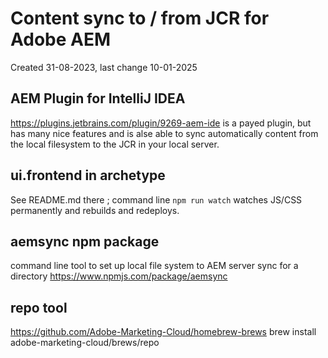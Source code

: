 # Content sync to / from JCR for Adobe AEM

Created 31-08-2023, last change 10-01-2025

## AEM Plugin for IntelliJ IDEA

https://plugins.jetbrains.com/plugin/9269-aem-ide
is a payed plugin, but has many nice features and is alse able to sync automatically content from the local 
filesystem to the JCR in your local server.

## ui.frontend in archetype

See README.md there ; command line `npm run watch` watches JS/CSS permanently and rebuilds and redeploys.

## aemsync npm package

command line tool to set up local file system to AEM server sync for a directory
https://www.npmjs.com/package/aemsync

## repo tool

https://github.com/Adobe-Marketing-Cloud/homebrew-brews 
brew install adobe-marketing-cloud/brews/repo

